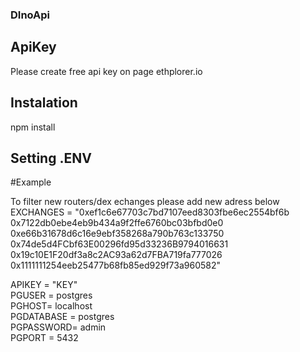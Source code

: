 ### DInoApi
## ApiKey
Please create free api key on page ethplorer.io
## Instalation
npm install
## Setting .ENV

#Example

To filter new routers/dex echanges please add new adress below\
EXCHANGES = "0xef1c6e67703c7bd7107eed8303fbe6ec2554bf6b 0x7122db0ebe4eb9b434a9f2ffe6760bc03bfbd0e0 0xe66b31678d6c16e9ebf358268a790b763c133750 0x74de5d4FCbf63E00296fd95d33236B9794016631 0x19c10E1F20df3a8c2AC93a62d7FBA719fa777026 0x1111111254eeb25477b68fb85ed929f73a960582"

APIKEY = "KEY"\
PGUSER = postgres\
PGHOST= localhost\
PGDATABASE = postgres\
PGPASSWORD= admin\
PGPORT = 5432

